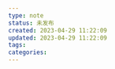 ```yaml
---
type: note
status: 未发布
created: 2023-04-29 11:22:09
updated: 2023-04-29 11:22:09
tags:
categories: 
---
```




